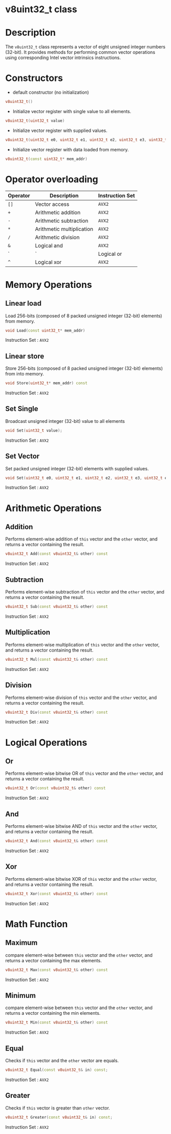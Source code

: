 # v8uint32_t class

# Description

The `v8uint32_t` class represents a vector of eight unsigned integer 
numbers (32-bit). 
It provides methods for performing common vector operations 
using corresponding Intel vector intrinsics instructions.

# Constructors
* default constructor (no initialization)
```c++
v8uint32_t()
```

* Initialize vector register with single value to all elements.
```c++
v8uint32_t(uint32_t value)
```

* Initialize vector register with supplied values.
```c++
v8uint32_t(uint32_t e0, uint32_t e1, uint32_t e2, uint32_t e3, uint32_t e4, uint32_t e5, uint32_t e6, uint32_t e7)
```


* Initialize vector register with data loaded from memory.
```c++
v8uint32_t(const uint32_t* mem_addr)
```

# Operator overloading

| Operator   | Description                 | Instruction Set |
|------------|-----------------------------|-----------------|
| `[]`       | Vector access               | `AVX2`           |
| `+`        | Arithmetic addition         | `AVX2`           |
| `-`        | Arithmetic subtraction      | `AVX2`           |
| `*`        | Arithmetic multiplication   | `AVX2`           |
| `/`        | Arithmetic division         | `AVX2`           |
| `&`        | Logical and                 | `AVX2`           |
| `|`        | Logical or                  | `AVX2`           |
| `^`        | Logical xor                 | `AVX2`           |

# Memory Operations

## Linear load
Load 256-bits (composed of 8 packed unsigned integer (32-bit) elements) from memory.

```c++
void Load(const uint32_t* mem_addr)
```
Instruction Set  : `AVX2`

## Linear store
Store 256-bits (composed of 8 packed unsigned integer (32-bit) elements) from into memory.
```c++
void Store(uint32_t* mem_addr) const
```
Instruction Set  : `AVX2`

## Set Single 
Broadcast unsigned integer (32-bit) value to all elements 
```c++
void Set(uint32_t value);
```
Instruction Set  : `AVX2`

## Set Vector 
Set packed unsigned integer (32-bit) elements with supplied values.
```c++
void Set(uint32_t e0, uint32_t e1, uint32_t e2, uint32_t e3, uint32_t e4, uint32_t e5, uint32_t e6, uint32_t e7);
```
Instruction Set  : `AVX2`

# Arithmetic Operations

## Addition
Performs element-wise addition of `this` vector and the `other` vector, and
returns a vector containing the result.

```c++
v8uint32_t Add(const v8uint32_t& other) const
```
Instruction Set  : `AVX2`

## Subtraction
Performs element-wise subtraction of `this` vector and the `other` vector, and
returns a vector containing the result.

```c++
v8uint32_t Sub(const v8uint32_t& other) const
```
Instruction Set  : `AVX2`

## Multiplication
Performs element-wise multiplication of `this` vector and the `other` vector, and
returns a vector containing the result.

```c++
v8uint32_t Mul(const v8uint32_t& other) const
```
Instruction Set  : `AVX2`

## Division
Performs element-wise division of `this` vector and the `other` vector, and
returns a vector containing the result.

```c++
v8uint32_t Div(const v8uint32_t& other) const
```
Instruction Set  : `AVX2`

# Logical Operations
## Or
Performs element-wise bitwise OR of `this` vector and the `other` vector, and
returns a vector containing the result.

```c++
v8uint32_t Or(const v8uint32_t& other) const
```
Instruction Set  : `AVX2`

## And
Performs element-wise  bitwise AND of `this` vector and the `other` vector, and
returns a vector containing the result.

```c++
v8uint32_t And(const v8uint32_t& other) const
```
Instruction Set  : `AVX2`

## Xor
Performs element-wise  bitwise XOR of `this` vector and the `other` vector, and
returns a vector containing the result.

```c++
v8uint32_t Xor(const v8uint32_t& other) const
```
Instruction Set  : `AVX2`

# Math Function

## Maximum  
compare element-wise between `this` vector and the `other` vector, and 
returns a vector containing the max elements.

```c++
v8uint32_t Max(const v8uint32_t& other) const
```
Instruction Set  : `AVX2`

## Minimum 
compare element-wise between `this` vector and the `other` vector, and 
returns a vector containing the min elements.
```c++
v8uint32_t Min(const v8uint32_t& other) const
```
Instruction Set  : `AVX2`

## Equal
Checks if `this` vector and the `other` vector are equals.

```c++
v8uint32_t Equal(const v8uint32_t& in) const;
```
Instruction Set  : `AVX2`

## Greater
Checks if `this` vector is greater than `other` vector.

```c++
v8uint32_t Greater(const v8uint32_t& in) const;
```
Instruction Set  : `AVX2`